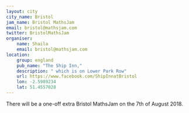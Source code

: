 ```yaml
---
layout: city                                           
city_name: Bristol                                                               
jam_name: Bristol MathsJam
email: bristol@mathsjam.com
twitter: BristolMathsJam
organiser:
    name: Shaila
    email: bristol@mathsjam.com
location:
    group: england
    pub_name: "The Ship Inn,"
    description: " which is on Lower Park Row"
    url: https://www.facebook.com/ShipInnatBristol
    lon: -2.5989234
    lat: 51.4557028
---
```


There will be a one-off extra Bristol MathsJam on the 7th of August 2018.
